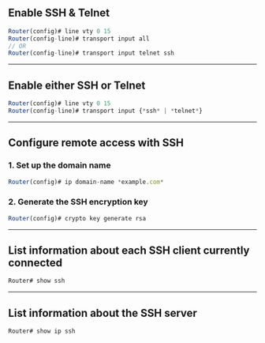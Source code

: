 
## Enable SSH & Telnet

```jsx
Router(config)# line vty 0 15
Router(config-line)# transport input all
// OR
Router(config-line)# transport input telnet ssh
```
---
## Enable either SSH or Telnet

```jsx
Router(config)# line vty 0 15
Router(config-line)# transport input {*ssh* | *telnet*}
```
---
## Configure remote access with SSH

### 1. Set up the domain name

```jsx
Router(config)# ip domain-name *example.com*
```

### 2. Generate the SSH encryption key

```jsx
Router(config)# crypto key generate rsa
```
---
## List information about each SSH client currently connected

```jsx
Router# show ssh
```
---
## List information about the SSH server

```jsx
Router# show ip ssh
```